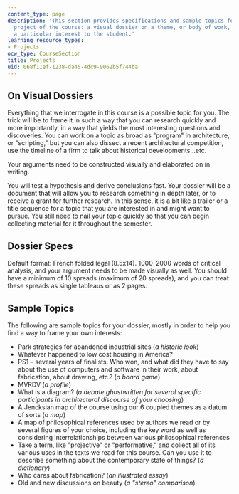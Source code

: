```yaml
---
content_type: page
description: 'This section provides specifications and sample topics for the term
  project of the course: a visual dossier on a theme, or body of work, that is of
  a particular interest to the student.'
learning_resource_types:
- Projects
ocw_type: CourseSection
title: Projects
uid: 068f11ef-1238-da45-4dc9-9062b5f744ba
---
```


On Visual Dossiers
------------------

Everything that we interrogate in this course is a possible topic for you. The trick will be to frame it in such a way that you can research quickly and more importantly, in a way that yields the most interesting questions and discoveries. You can work on a topic as broad as "program" in architecture, or "scripting," but you can also dissect a recent architectural competition, use the timeline of a firm to talk about historical developments…etc.

Your arguments need to be constructed visually and elaborated on in writing.

You will test a hypothesis and derive conclusions fast. Your dossier will be a document that will allow you to research something in depth later, or to receive a grant for further research. In this sense, it is a bit like a trailer or a title sequence for a topic that you are interested in and might want to pursue. You still need to nail your topic quickly so that you can begin collecting material for it throughout the semester.

Dossier Specs
-------------

Default format: French folded legal (8.5x14). 1000–2000 words of critical analysis, and your argument needs to be made visually as well. You should have a minimum of 10 spreads (maximum of 20 spreads), and you can treat these spreads as single tableaus or as 2 pages.

Sample Topics
-------------

The following are sample topics for your dossier, mostly in order to help you find a way to frame your own interests:

*   Park strategies for abandoned industrial sites (_a historic look_)
*   Whatever happened to low cost housing in America?
*   PS1 – several years of finalists. Who won, and what did they have to say about the use of computers and software in their work, about fabrication, about drawing, etc.? (_a board game_)
*   MVRDV (_a profile_)
*   What is a diagram? (_a debate ghostwritten for several specific participants in architectural discourse of your choosing_)
*   A Jencksian map of the course using our 6 coupled themes as a datum of sorts (_a map_)
*   A map of philosophical references used by authors we read or by several figures of your choice, including the key word as well as considering interrelationships between various philosophical references
*   Take a term, like "projective" or "performative," and collect all of its various uses in the texts we read for this course. Can you use it to describe something about the contemporary state of things? (_a dictionary_)
*   Who cares about fabrication? (_an illustrated essay_)
*   Old and new discussions on beauty (_a "stereo" comparison_)